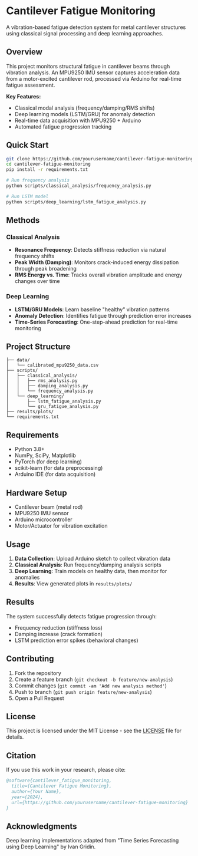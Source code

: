 # Cantilever Fatigue Monitoring

A vibration-based fatigue detection system for metal cantilever structures using classical signal processing and deep learning approaches.

## Overview

This project monitors structural fatigue in cantilever beams through vibration analysis. An MPU9250 IMU sensor captures acceleration data from a motor-excited cantilever rod, processed via Arduino for real-time fatigue assessment.

**Key Features:**
- Classical modal analysis (frequency/damping/RMS shifts)
- Deep learning models (LSTM/GRU) for anomaly detection
- Real-time data acquisition with MPU9250 + Arduino
- Automated fatigue progression tracking

## Quick Start

```bash
git clone https://github.com/yourusername/cantilever-fatigue-monitoring.git
cd cantilever-fatigue-monitoring
pip install -r requirements.txt

# Run frequency analysis
python scripts/classical_analysis/frequency_analysis.py

# Run LSTM model
python scripts/deep_learning/lstm_fatigue_analysis.py
```

## Methods

### Classical Analysis
- **Resonance Frequency**: Detects stiffness reduction via natural frequency shifts
- **Peak Width (Damping)**: Monitors crack-induced energy dissipation through peak broadening
- **RMS Energy vs. Time**: Tracks overall vibration amplitude and energy changes over time

### Deep Learning
- **LSTM/GRU Models**: Learn baseline "healthy" vibration patterns
- **Anomaly Detection**: Identifies fatigue through prediction error increases
- **Time-Series Forecasting**: One-step-ahead prediction for real-time monitoring

## Project Structure

```
├── data/
│   └── calibrated_mpu9250_data.csv
├── scripts/
│   ├── classical_analysis/
│   │   ├── rms_analysis.py
│   │   ├── damping_analysis.py
│   │   └── frequency_analysis.py
│   └── deep_learning/
│       ├── lstm_fatigue_analysis.py
│       └── gru_fatigue_analysis.py
├── results/plots/
└── requirements.txt
```

## Requirements

- Python 3.8+
- NumPy, SciPy, Matplotlib
- PyTorch (for deep learning)
- scikit-learn (for data preprocessing)
- Arduino IDE (for data acquisition)

## Hardware Setup

- Cantilever beam (metal rod)
- MPU9250 IMU sensor
- Arduino microcontroller
- Motor/Actuator for vibration excitation

## Usage

1. **Data Collection**: Upload Arduino sketch to collect vibration data
2. **Classical Analysis**: Run frequency/damping analysis scripts
3. **Deep Learning**: Train models on healthy data, then monitor for anomalies
4. **Results**: View generated plots in `results/plots/`

## Results

The system successfully detects fatigue progression through:
- Frequency reduction (stiffness loss)
- Damping increase (crack formation)
- LSTM prediction error spikes (behavioral changes)

## Contributing

1. Fork the repository
2. Create a feature branch (`git checkout -b feature/new-analysis`)
3. Commit changes (`git commit -am 'Add new analysis method'`)
4. Push to branch (`git push origin feature/new-analysis`)
5. Open a Pull Request

## License

This project is licensed under the MIT License - see the [LICENSE](LICENSE) file for details.

## Citation

If you use this work in your research, please cite:

```bibtex
@software{cantilever_fatigue_monitoring,
  title={Cantilever Fatigue Monitoring},
  author={Your Name},
  year={2024},
  url={https://github.com/yourusername/cantilever-fatigue-monitoring}
}
```

## Acknowledgments

Deep learning implementations adapted from "Time Series Forecasting using Deep Learning" by Ivan Gridin.
